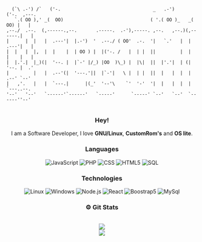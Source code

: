 ```

  (`\ .-') /`   ('-.                                  _   .-')       ('-.  ,---.
   `.( OO ),' _(  OO)                                ( '.( OO )_   _(  OO) |   |
,--./  .--.  (,------.,--.       .-----.  .-'),-----. ,--.   ,--.)(,------.|   |
|      |  |   |  .---'|  |.-')  '  .--./ ( OO'  .-.  '|   `.'   |  |  .---'|   |
|  |   |  |,  |  |    |  | OO ) |  |('-. /   |  | |  ||         |  |  |    |   |
|  |.'.|  |_)(|  '--. |  |`-' |/_) |OO  )\_) |  |\|  ||  |'.'|  | (|  '--. |  .'
|         |   |  .--'(|  '---.'||  |`-'|   \ |  | |  ||  |   |  |  |  .--' `--'
|   ,'.   |   |  `---.|      |(_'  '--'\    `'  '-'  '|  |   |  |  |  `---..--.
'--'   '--'   `------'`------'   `-----'      `-----' `--'   `--'  `------''--'


```

<div align="center">
<h3 align="center">Hey!</h3>

I am a Software Developer, I love **GNU/Linux**, **CustomRom's** and **OS lite**.

<h3 align="center">Languages</h3>

![JavaScript](https://img.shields.io/badge/-JavaScript-000?&logo=JavaScript&color=grey)
![PHP](https://img.shields.io/badge/-PHP-000?&logo=PHP&color=grey)
![CSS](https://img.shields.io/badge/-CSS-000?&logo=CSS3&color=grey)
![HTML5](https://img.shields.io/badge/-HTML5-000?&logo=HTML5&color=grey)
![SQL](https://img.shields.io/badge/-SQL-000?&logo=MySQL&color=grey)

<h3 align="center">Technologies</h3>

![Linux](https://img.shields.io/badge/-Linux-000?&logo=Linux&color=grey)
![Windows](https://img.shields.io/badge/-Windows-000?&logo=Windows&color=grey)
![Node.js](https://img.shields.io/badge/-Node.js-000?&logo=node.js&color=grey)
![React](https://img.shields.io/badge/-React-000?&logo=React&color=grey)
![Boostrap5](https://img.shields.io/badge/-Boostrap-000?&logo=bootstrap&color=grey)
![MySql](https://img.shields.io/badge/-MySql-000?&logo=MySql&color=grey)

  </div>
  <div align="center">
	<h3 align="center">⚙️ Git Stats</h3>
	<br>
	<img src="https://gh-readme-profile.vercel.app/api?username=devaspepito&bg_color=03121F&border_radius=8&title_color=81959F&icon_color=81959F&text_color=81959F&hide_border=true&hide=prs_merged,contributed&show=issues_closed" />
  <br>
  <img src="https://github-readme-stats.vercel.app/api/top-langs/?username=devaspepito&layout=compact&show_icons=true&bg_color=03121F&border_radius=8&title_color=81959F&icon_color=81959F&text_color=81959F&hide_border=true&langs_count=5&card_width=420px" />
</div>
